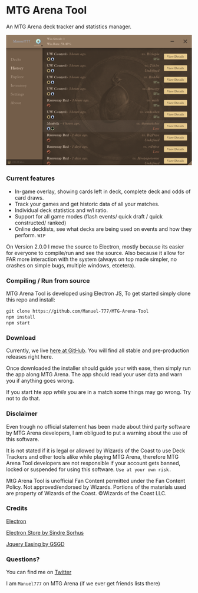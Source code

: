 # MTG Arena Tool
An MTG Arena deck tracker and statistics manager.

![History Screen](/Readme/screenshot_0.png)

### Current features
- In-game overlay, showing cards left in deck, complete deck and odds of card draws.
- Track your games and get historic data of all your matches.
- Individual deck statistics and w/l ratio.
- Support for all game modes (flash events/ quick draft / quick constructed/ ranked)
- Online decklists, see what decks are being used on events and how they perform. `WIP`


On Version 2.0.0 I move the source to Electron, mostly because its easier for everyone to compile/run and see the source. Also because it allow for FAR more interaction with the system (always on top made simpler, no crashes on simple bugs, multiple windows, etcetera).

### Compiling / Run from source
MTG Arena Tool is developed using Electron JS, To get started simply clone this repo and install:

```
git clone https://github.com/Manuel-777/MTG-Arena-Tool
npm install
npm start
```

### Download
Currently, we live [here at GitHub](https://github.com/Manuel-777/MTG-Arena-Tool/releases). You will find all stable and pre-production releases right here.

Once downloaded the installer should guide your with ease, then simply run the app along MTG Arena. The app should read your user data and warn you if anything goes wrong.

If you start hte app *while* you are in a match some things may go wrong. Try not to do that.

### Disclaimer

Even trough no official statement has been made about third party software by MTG Arena developers, I am obligued to put a warning about the use of this software.

It is not stated if it is legal or allowed by Wizards of the Coast to use Deck Trackers and other tools alike while playing MTG Arena, therefore MTG Arena Tool developers are not responsible if your account gets banned, locked or suspended for using this software. `Use at your own risk.`

MtG Arena Tool is unofficial Fan Content permitted under the Fan Content Policy. Not approved/endorsed by Wizards. Portions of the materials used are property of Wizards of the Coast. ©Wizards of the Coast LLC.

### Credits
[Electron](https://electronjs.org/)

[Electron Store by Sindre Sorhus](https://github.com/sindresorhus/electron-store)

[Jquery Easing by GSGD](http://gsgd.co.uk/sandbox/jquery/easing/)

### Questions?
You can find me on [Twitter](https://twitter.com/MEtchegaray7)

I am `Manuel777` on MTG Arena (if we ever get friends lists there)
